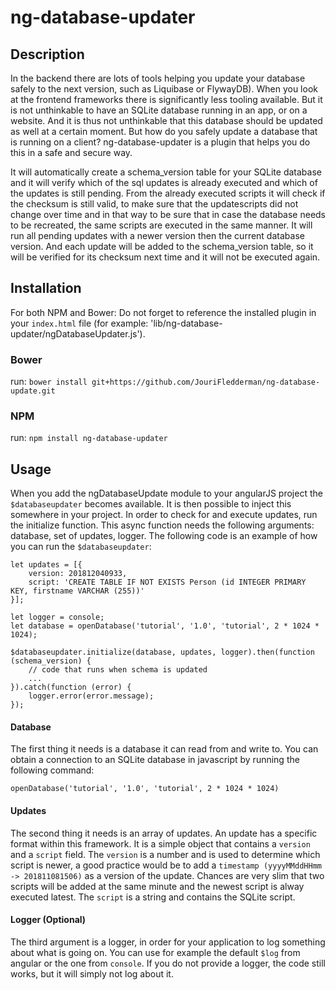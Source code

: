 # ng-database-updater

## Description
In the backend there are lots of tools helping you update your database safely to the next version, such as Liquibase
or FlywayDB). When you look at the frontend frameworks there is significantly less tooling available. But it is not 
unthinkable to have an SQLite database running in an app, or on a website. And it is thus not unthinkable that this 
database should be updated as well at a certain moment. But how do you safely update a database that is running on a client? ng-database-updater is a plugin that helps you do this in a safe and secure way.

It will automatically create a schema_version table for your SQLite database and it will verify which of the sql updates
is already executed and which of the updates is still pending. From the already executed scripts it will check if the 
checksum is still valid, to make sure that the updatescripts did not change over time and in that way to be sure that 
in case the database needs to be recreated, the same scripts are executed in the same manner. It will run all pending updates
with a newer version then the current database version. And each update will be added to the schema_version table, so it will 
be verified for its checksum next time and it will not be executed again. 

## Installation
For both NPM and Bower: Do not forget to reference the installed plugin in your `index.html` file (for example: 'lib/ng-database-updater/ngDatabaseUpdater.js'). 

### Bower
run: `bower install git+https://github.com/JouriFledderman/ng-database-update.git`

### NPM
run: `npm install ng-database-updater`

## Usage
When you add the ngDatabaseUpdate module to your angularJS project the `$databaseupdater` becomes available. It is then possible to inject this somewhere in your project. In order to check for and execute updates, run the initialize function. This async function needs the following arguments: database, set of updates, logger. 
The following code is an example of how you can run the `$databaseupdater`:

```
let updates = [{
    version: 201812040933,
    script: 'CREATE TABLE IF NOT EXISTS Person (id INTEGER PRIMARY KEY, firstname VARCHAR (255))'
}];

let logger = console;
let database = openDatabase('tutorial', '1.0', 'tutorial', 2 * 1024 * 1024);

$databaseupdater.initialize(database, updates, logger).then(function (schema_version) {
    // code that runs when schema is updated
    ...
}).catch(function (error) {
    logger.error(error.message);
});
```

#### Database
The first thing it needs is a database it can read from and write to. You can obtain a connection to an SQLite database in javascript by running the following command: 
```
openDatabase('tutorial', '1.0', 'tutorial', 2 * 1024 * 1024)
```

#### Updates
The second thing it needs is an array of updates. An update has a specific format within this framework. It is a simple object that contains a `version` and a `script` field. The `version` is a number and is used to determine which script is newer, a good practice would be to add a `timestamp (yyyyMMddHHmm -> 201811081506)` as a version of the update. Chances are very slim that two scripts will be added at the same minute and the newest script is alway executed latest. The `script` is a string and contains the SQLite script. 

#### Logger (Optional)
The third argument is a logger, in order for your application to log something about what is going on. You can use for example the default `$log` from angular or the one from `console`. If you do not provide a logger, the code still works, but it will simply not log about it.
